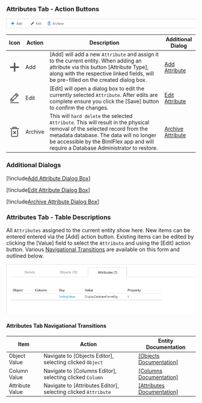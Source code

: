 ### Attributes Tab - Action Buttons

![BimlFlex App - Batches - Attributes Tab - Actions](images/bimlflex-app-tab-attributes-actions.png "BimlFlex App - Batches - Attributes Tab - Actions")

|Icon|Action|Description|Additional Dialog|
|-|-|-|-|
|<div class="icon-col m-5" style="width:30px; height:30px;background:#EEE;"><img src="images/svg-icons/add.svg" /></div>|<span class="nowrap-col m-5">Add</span>|[Add] will add a new `Attribute` and assign it to the current entity.  When adding an attribute via this button [Attribute Type], along with the respective linked fields, will be pre-filled on the created dialog box.|[Add Attribute](#Add-Attribute-Dialog-Box)|
|<div class="icon-col m-5" style="width:30px; height:30px;background:#EEE;"><img src="images/svg-icons/edit.svg" /></div>|<span class="nowrap-col m-5">Edit</span>|[Edit] will open a dialog box to edit the currently selected `Attribute`.  After edits are complete ensure you click the [Save] button to confirm the changes.|[Edit Attribute](#Edit-Attribute-Dialog-Box)|
|<div class="icon-col m-5" style="width:30px; height:30px;background:#EEE;"><img src="images/svg-icons/archive-delete.svg" /></div>|<span class="nowrap-col m-5">Archive</span>|This will `hard delete` the selected `Attribute`.  This will result in the physical removal of the selected record from the metadata database.  The data will no longer be accessible by the BimlFlex app and will require a Database Administrator to restore.|[Archive Attribute](#Archive-Attribute-Dialog-Box)|

### Additional Dialogs

[!include[Add Attribute Dialog Box](_dialog-add-attribute.md)]

[!include[Edit Attribute Dialog Box](_dialog-edit-attribute.md)]

[!include[Archive Attribute Dialog Box](_dialog-archive-attribute-list.md)]

### Attributes Tab - Table Descriptions

All `Attributes` assigned to the current entity show here.  New items can be entered entered via the [Add] action button.  Existing items can be edited by clicking the [Value] field to select the `Attribute` and using the [Edit] action button.  Various [Navigational Transitions](#Attributes-Tab-Navigational-Transitions) are available on this form and outlined below.

![BimlFlex App - Batches - Attributes Tab - Table](images/bimlflex-app-tab-attributes-table.png "BimlFlex App - Batches - Attributes Tab - Table")

#### Attributes Tab Navigational Transitions
|Item|Action|Entity Documentation|
|-|-|-|
|Object Value|Navigate to [Objects Editor], selecting clicked `Object`|[[Objects Documentation]](objects.md)
|Column Value|Navigate to [Columns Editor], selecting clicked `Column`|[[Columns Documentation]](columns.md)
|Attribute Value|Navigate to [Attributes Editor], selecting clicked `Attribute`|[[Attributes Documentation]](attributes.md)